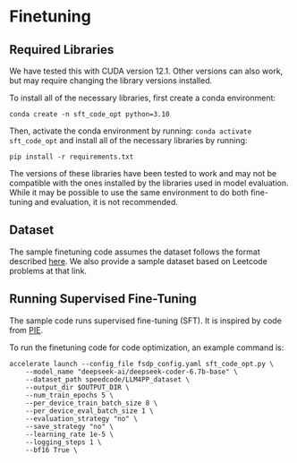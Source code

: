 # Finetuning

## Required Libraries
We have tested this with CUDA version 12.1. Other versions can also work, but may require changing the library versions installed.

To install all of the necessary libraries, first create a conda environment:
```
conda create -n sft_code_opt python=3.10
```

Then, activate the conda environment by running: `conda activate sft_code_opt` and install all of the necessary libraries by running:
```
pip install -r requirements.txt
```

The versions of these libraries have been tested to work and may not be compatible with the ones installed by the libraries used in model evaluation. While it may be possible to use the same environment to do both fine-tuning and evaluation, it is not recommended.

## Dataset
The sample finetuning code assumes the dataset follows the format described [here](https://huggingface.co/datasets/speedcode/LLM4PP_dataset). We also provide a sample dataset based on Leetcode problems at that link.

## Running Supervised Fine-Tuning
The sample code runs supervised fine-tuning (SFT). It is inspired by code from [PIE](https://github.com/LearningOpt/pie).

To run the finetuning code for code optimization, an example command is:

```
accelerate launch --config_file fsdp_config.yaml sft_code_opt.py \
    --model_name "deepseek-ai/deepseek-coder-6.7b-base" \
    --dataset_path speedcode/LLM4PP_dataset \
    --output_dir $OUTPUT_DIR \
    --num_train_epochs 5 \
    --per_device_train_batch_size 8 \
    --per_device_eval_batch_size 1 \
    --evaluation_strategy "no" \
    --save_strategy "no" \
    --learning_rate 1e-5 \
    --logging_steps 1 \
    --bf16 True \
```
